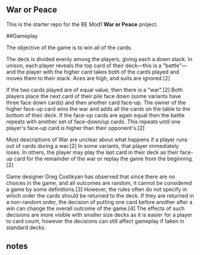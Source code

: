 ## War or Peace

This is the starter repo for the BE Mod1 **War or Peace** project.


##Gameplay

The objective of the game is to win all of the cards.

The deck is divided evenly among the players, giving each a down stack. In unison, each player reveals the top card of their deck—this is a "battle"—and the player with the higher card takes both of the cards played and moves them to their stack. Aces are high, and suits are ignored.[2]

If the two cards played are of equal value, then there is a "war".[2] Both players place the next card of their pile face down (some variants have three face down cards) and then another card face-up. The owner of the higher face-up card wins the war and adds all the cards on the table to the bottom of their deck. If the face-up cards are again equal then the battle repeats with another set of face-down/up cards. This repeats until one player's face-up card is higher than their opponent's.[2]

Most descriptions of War are unclear about what happens if a player runs out of cards during a war.[2] In some variants, that player immediately loses. In others, the player may play the last card in their deck as their face-up card for the remainder of the war or replay the game from the beginning.[2]

Game designer Greg Costikyan has observed that since there are no choices in the game, and all outcomes are random, it cannot be considered a game by some definitions.[3] However, the rules often do not specify in which order the cards should be returned to the deck. If they are returned in a non-random order, the decision of putting one card before another after a win can change the overall outcome of the game.[4] The effects of such decisions are more visible with smaller size decks as it is easier for a player to card count, however the decisions can still affect gameplay if taken in standard decks.

## notes
